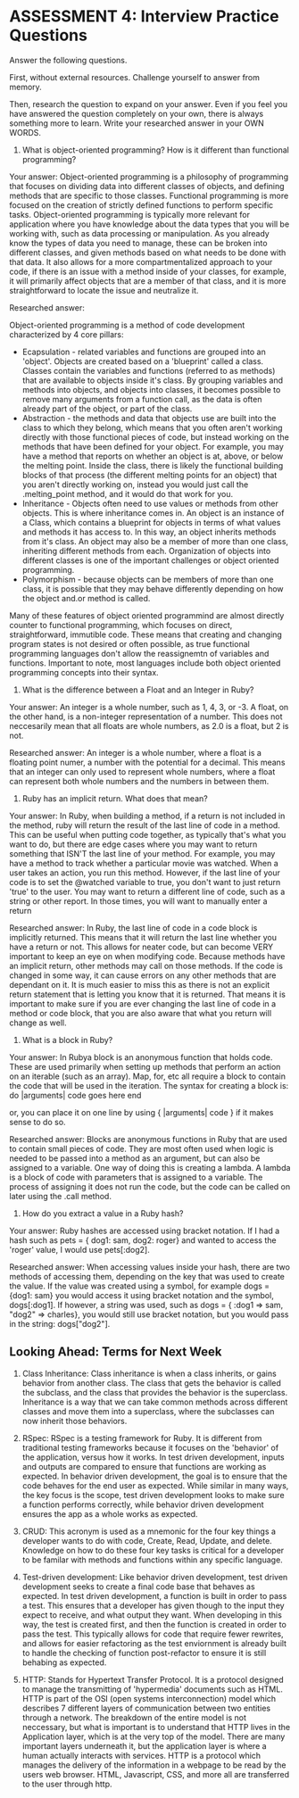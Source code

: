 # ASSESSMENT 4: Interview Practice Questions

Answer the following questions.

First, without external resources. Challenge yourself to answer from memory.

Then, research the question to expand on your answer. Even if you feel you have answered the question completely on your own, there is always something more to learn. Write your researched answer in your OWN WORDS.

1. What is object-oriented programming? How is it different than functional programming?

Your answer: Object-oriented programming is a philosophy of programming that focuses on dividing data into different classes of objects, and defining methods that are specific to those classes. Functional programming is more focused on the creation of strictly defined functions to perform specific tasks. Object-oriented programming is typically more relevant for application where you have knowledge about the data types that you will be working with, such as data processing or manipulation. As you already know the types of data you need to manage, these can be broken into different classes, and given methods based on what needs to be done with that data. It also allows for a more compartmentalized approach to your code, if there is an issue with a method inside of your classes, for example, it will primarily affect objects that are a member of that class, and it is more straightforward to locate the issue and neutralize it. 

Researched answer:

Object-oriented programming is a method of code development characterized by 4 core pillars: 
- Ecapsulation - related variables and functions are grouped into an 'object'. Objects are created based on a 'blueprint' called a class. Classes contain the variables and functions (referred to as methods) that are available to objects inside it's class. By grouping variables and methods into objects, and objects into classes, it becomes possible to remove many arguments from a function call, as the data is often already part of the object, or part of the class.
- Abstraction - the methods and data that objects use are built into the class to which they belong, which means that you often aren't working directly with those functional pieces of code, but instead working on the methods that have been defined for your object. For example, you may have a method that reports on whether an object is at, above, or below the melting point. Inside the class, there is likely the functional building blocks of that process (the different melting points for an object) that you aren't directly working on, instead you would just call the .melting_point method, and it would do that work for you.
- Inheritance - Objects often need to use values or methods from other objects. This is where inheritance comes in. An object is an instance of a Class, which contains a blueprint for objects in terms of what values and methods it has access to. In this way, an object inherits methods from it's class. An object may also be a member of more than one class, inheriting different methods from each. Organization of objects into different classes is one of the important challenges or object oriented programming. 
- Polymorphism - because objects can be members of more than one class, it is possible that they may behave differently depending on how the object and.or method is called. 

Many of these features of object oriented programmind are almost directly counter to functional programming, which focuses on direct, straightforward, immutible code. These means that creating and changing program states is not desired or often possible, as true functional programming languages don't allow the reassignemtn of variables and functions. Important to note, most languages include both object oriented programming concepts into their syntax. 

1. What is the difference between a Float and an Integer in Ruby?

Your answer:
An integer is a whole number, such as 1, 4, 3, or -3. A float, on the other hand, is a non-integer representation of a number. This does not neccesarily mean that all floats are whole numbers, as 2.0 is a float, but 2 is not.

Researched answer: 
An integer is a whole number, where a float is a floating point numer, a number with the potential for a decimal. This means that an integer can only used to represent whole numbers, where a float can represent both whole numbers and the numbers in between them. 

1. Ruby has an implicit return. What does that mean?

Your answer:
In Ruby, when building a method, if a return is not included in the method, ruby will return the result of the last line of code in a method. This can be useful when putting code together, as typically that's what you want to do, but there are edge cases where you may want to return something that ISN'T the last line of your method. For example, you may have a method to track whether a particular movie was watched. When a user takes an action, you run this method. However, if the last line of your code is to set the @watched variable to true, you don't want to just return 'true' to the user. You may want to return a different line of code, such as a string or other report. In those times, you will want to manually enter a return 

Researched answer:
In Ruby, the last line of code in a code block is implicitly returned. This means that it will return the last line whether you have a return or not. This allows for neater code, but can become VERY important to keep an eye on when modifying code. Because methods have an implicit return, other methods may call on those methods. If the code is changed in some way, it can cause errors on any other methods that are dependant on it. It is much easier to miss this as there is not an explicit return statement that is letting you know that it is returned. That means it is important to make sure if you are ever changing the last line of code in a method or code block, that you are also aware that what you return will change as well. 

1. What is a block in Ruby?

Your answer:
In Rubya block is an anonymous function that holds code. These are used primarily when setting up methods that perform an action on an iterable (such as an array). Map, for, etc all require a block to contain the code that will be used in the iteration. The syntax for creating a block is:
do |arguments|
    code goes here
end

or, you can place it on one line by using { |arguments| code } if it makes sense to do so. 

Researched answer:
Blocks are anonymous functions in Ruby that are used to contain small pieces of code. They are most often used when logic is needed to be passed into a method as an argument, but can also be assigned to a variable. One way of doing this is creating a lambda. A lambda is a block of code with parameters that is assigned to a variable. The process of assigning it does not run the code, but the code can be called on later using the .call method. 


1. How do you extract a value in a Ruby hash?

Your answer:
Ruby hashes are accessed using bracket notation. If I had a hash such as pets = { dog1: sam, dog2: roger} and wanted to access the 'roger' value, I would use pets[:dog2]. 

Researched answer:
When accessing values inside your hash, there are two methods of accessing them, depending on the key that was used to create the value. If the value was created using a symbol, for example dogs = {dog1: sam} you would access it using bracket notation and the symbol, dogs[:dog1]. If however, a string was used, such as dogs = { :dog1 => sam, "dog2" => charles}, you would still use bracket notation, but you would pass in the string: dogs["dog2"].

## Looking Ahead: Terms for Next Week

1. Class Inheritance:
Class inheritance is when a class inherits, or gains behavior from another class. The class that gets the behavior is called the subclass, and the class that provides the behavior is the superclass. Inheritance is a way that we can take common methods across different classes and move them into a superclass, where the subclasses can now inherit those behaviors. 

2. RSpec:
RSpec is a testing framework for Ruby. It is different from traditional testing frameworks because it focuses on the 'behavior' of the application, versus how it works. In test driven development, inputs and outputs are compared to ensure that functions are working as expected. In behavior driven development, the goal is to ensure that the code behaves for the end user as expected. While similar in many ways, the key focus is the scope, test driven development looks to make sure a function performs correctly, while behavior driven development ensures the app as a whole works as expected. 

3. CRUD:
This acronym is used as a mnemonic for the four key things a developer wants to do with code, Create, Read, Update, and delete. Knowledge on how to do these four key tasks is critical for a developer to be familar with methods and functions within any specific language. 

4. Test-driven development:
Like behavior driven development, test driven development seeks to create a final code base that behaves as expected. In test driven development, a function is built in order to pass a test. This ensures that a developer has given though to the input they expect to receive, and what output they want. When developing in this way, the test is created first, and then the function is created in order to pass the test. This typically allows for code that require fewer rewrites, and allows for easier refactoring as the test enviornment is already built to handle the checking of function post-refactor to ensure it is still behabing as expected. 

5. HTTP:
Stands for Hypertext Transfer Protocol. It is a protocol designed to manage the transmitting of 'hypermedia' documents such as HTML. HTTP is part of the OSI (open systems interconnection) model which describes 7 different layers of communication between two entities through a network. The breakdown of the entire model is not neccessary, but what is important is to understand that HTTP lives in the Application layer, which is at the very top of the model. There are many important layers underneath it, but the application layer is where a human actually interacts with services. HTTP is a protocol which manages the delivery of the information in a webpage to be read by the users web browser. HTML, Javascript, CSS, and more all are transferred to the user through http. 